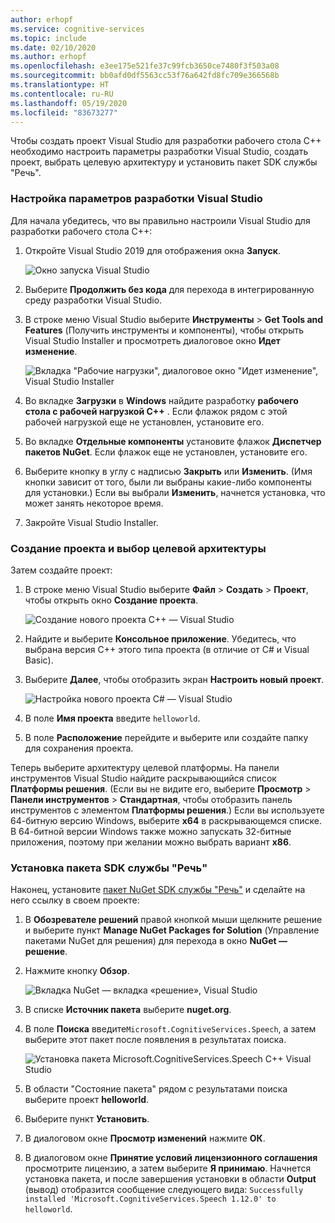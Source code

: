 ```yaml
---
author: erhopf
ms.service: cognitive-services
ms.topic: include
ms.date: 02/10/2020
ms.author: erhopf
ms.openlocfilehash: e3ee175e521fe37c99fcb3650ce7480f3f503a08
ms.sourcegitcommit: bb0afd0df5563cc53f76a642fd8fc709e366568b
ms.translationtype: HT
ms.contentlocale: ru-RU
ms.lasthandoff: 05/19/2020
ms.locfileid: "83673277"
---
```

Чтобы создать проект Visual Studio для разработки рабочего стола C++ необходимо настроить параметры разработки Visual Studio, создать проект, выбрать целевую архитектуру и установить пакет SDK службы "Речь".

### <a name="set-up-visual-studio-development-options"></a>Настройка параметров разработки Visual Studio

Для начала убедитесь, что вы правильно настроили Visual Studio для разработки рабочего стола C++:

1. Откройте Visual Studio 2019 для отображения окна **Запуск**.

   ![Окно запуска Visual Studio](../articles/cognitive-services/Speech-Service/media/sdk/vs-start-window.png)

1. Выберите **Продолжить без кода** для перехода в интегрированную среду разработки Visual Studio.

1. В строке меню Visual Studio выберите **Инструменты** > **Get Tools and Features** (Получить инструменты и компоненты), чтобы открыть Visual Studio Installer и просмотреть диалоговое окно **Идет изменение**.

   ![Вкладка "Рабочие нагрузки", диалоговое окно "Идет изменение", Visual Studio Installer](../articles/cognitive-services/Speech-Service/media/sdk/vs-enable-cpp-workload.png)

1. Во вкладке **Загрузки**  в **Windows** найдите разработку **рабочего стола с рабочей нагрузкой C++** . Если флажок рядом с этой рабочей нагрузкой еще не установлен, установите его.

1. Во вкладке **Отдельные компоненты** установите флажок **Диспетчер пакетов NuGet**. Если флажок еще не установлен, установите его.

1. Выберите кнопку в углу с надписью **Закрыть** или **Изменить**. (Имя кнопки зависит от того, были ли выбраны какие-либо компоненты для установки.) Если вы выбрали **Изменить**, начнется установка, что может занять некоторое время.

1. Закройте Visual Studio Installer.

### <a name="create-the-project-and-select-the-target-architecture"></a>Создание проекта и выбор целевой архитектуры

Затем создайте проект:

1. В строке меню Visual Studio выберите **Файл** > **Создать** > **Проект**, чтобы открыть окно **Создание проекта**.

   ![Создание нового проекта C++ — Visual Studio](../articles/cognitive-services/Speech-Service/media/sdk/qs-cpp-windows-01-new-console-app.png)

1. Найдите и выберите **Консольное приложение**. Убедитесь, что выбрана версия C++ этого типа проекта (в отличие от C# и Visual Basic).

1. Выберите **Далее**, чтобы отобразить экран **Настроить новый проект**.

   ![Настройка нового проекта C# — Visual Studio](../articles/cognitive-services/Speech-Service/media/sdk/vs-enable-cpp-configure-your-new-project.png)

1. В поле **Имя проекта** введите `helloworld`.

1. В поле **Расположение** перейдите и выберите или создайте папку для сохранения проекта.

Теперь выберите архитектуру целевой платформы. На панели инструментов Visual Studio найдите раскрывающийся список **Платформы решения**. (Если вы не видите его, выберите **Просмотр** > **Панели инструментов** > **Стандартная**, чтобы отобразить панель инструментов с элементом **Платформы решения**.) Если вы используете 64-битную версию Windows, выберите **x64** в раскрывающемся списке. В 64-битной версии Windows также можно запускать 32-битные приложения, поэтому при желании можно выбрать вариант **x86**.

### <a name="install-the-speech-sdk"></a>Установка пакета SDK службы "Речь"

Наконец, установите [пакет NuGet SDK службы "Речь"](https://aka.ms/csspeech/nuget) и сделайте на него ссылку в своем проекте:

1. В **Обозревателе решений** правой кнопкой мыши щелкните решение и выберите пункт **Manage NuGet Packages for Solution** (Управление пакетами NuGet для решения) для перехода в окно **NuGet — решение**.

1. Нажмите кнопку **Обзор**.

   ![Вкладка NuGet — вкладка «решение», Visual Studio](../articles/cognitive-services/Speech-Service/media/sdk/qs-cpp-windows-03-manage-nuget-packages.png)

1. В списке **Источник пакета** выберите **nuget.org**.

1. В поле **Поиска** введите`Microsoft.CognitiveServices.Speech`, а затем выберите этот пакет после появления в результатах поиска.

   ![Установка пакета Microsoft.CognitiveServices.Speech C++ Visual Studio](../articles/cognitive-services/Speech-Service/media/sdk/qs-cpp-windows-04-nuget-install-1.0.0.png)

1. В области "Состояние пакета" рядом с результатами поиска выберите проект **helloworld**.

1. Выберите пункт **Установить**.

1. В диалоговом окне **Просмотр изменений** нажмите **ОК**.

1. В диалоговом окне **Принятие условий лицензионного соглашения** просмотрите лицензию, а затем выберите **Я принимаю**. Начнется установка пакета, и после завершения установки в области **Output** (вывод) отобразится сообщение следующего вида: `Successfully installed 'Microsoft.CognitiveServices.Speech 1.12.0' to helloworld`.
